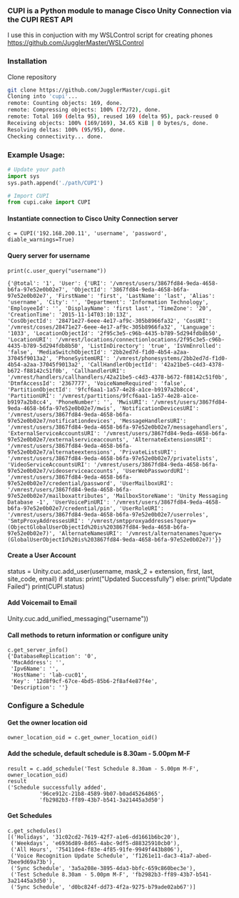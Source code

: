 ### CUPI is a Python module to manage Cisco Unity Connection via the CUPI REST API

I use this in conjuction with my WSLControl script for creating phones
https://github.com/JugglerMaster/WSLControl

### Installation
Clone repository
```bash
git clone https://github.com/JugglerMaster/cupi.git
Cloning into 'cupi'...
remote: Counting objects: 169, done.
remote: Compressing objects: 100% (72/72), done.
remote: Total 169 (delta 95), reused 169 (delta 95), pack-reused 0
Receiving objects: 100% (169/169), 34.65 KiB | 0 bytes/s, done.
Resolving deltas: 100% (95/95), done.
Checking connectivity... done.
```

### Example Usage:
```python
# Update your path
import sys
sys.path.append('./path/CUPI')

# Import CUPI
from cupi.cake import CUPI
```

#### Instantiate connection to Cisco Unity Connection server
`c = CUPI('192.168.200.11', 'username', 'password', diable_warnings=True)`

#### Query server for username
```
print(c.user_query("username"))

{'@total': '1', 'User': {'URI': '/vmrest/users/3867fd84-9eda-4658-b6fa-97e52e0b02e7', 'ObjectId': '3867fd84-9eda-4658-b6fa-97e52e0b02e7', 'FirstName': 'first', 'LastName': 'last', 'Alias': 'username', 'City': '', 'Department': 'Information Technology', 'EmployeeId': '', 'DisplayName': 'first last', 'TimeZone': '20', 'CreationTime': '2015-11-14T03:10:13Z', 
'CosObjectId': '28471e27-6eee-4e17-af9c-305b8966fa32', 'CosURI': '/vmrest/coses/28471e27-6eee-4e17-af9c-305b8966fa32', 'Language': '1033', 'LocationObjectId': '2f95c3e5-c96b-4435-b789-5d294fdb8b50', 'LocationURI': '/vmrest/locations/connectionlocations/2f95c3e5-c96b-4435-b789-5d294fdb8b50', 'ListInDirectory': 'true', 'IsVmEnrolled': 'false', 'MediaSwitchObjectId': '2bb2ed7d-f1d0-4b54-a2aa-37045f9013a2', 'PhoneSystemURI': '/vmrest/phonesystems/2bb2ed7d-f1d0-4b54-a2aa-37045f9013a2', 'CallHandlerObjectId': '42a21be5-c4d3-4378-b672-f88142c51f0b', 'CallhandlerURI': '/vmrest/handlers/callhandlers/42a21be5-c4d3-4378-b672-f88142c51f0b', 'DtmfAccessId': '2367777', 'VoiceNameRequired': 'false', 'PartitionObjectId': '9fcf6aa1-1a57-4e28-a1ce-b9197a2b8cc4', 'PartitionURI': '/vmrest/partitions/9fcf6aa1-1a57-4e28-a1ce-b9197a2b8cc4', 'PhoneNumber': '', 'MwisURI': '/vmrest/users/3867fd84-9eda-4658-b6fa-97e52e0b02e7/mwis', 'NotificationDevicesURI': '/vmrest/users/3867fd84-9eda-4658-b6fa-97e52e0b02e7/notificationdevices', 'MessageHandlersURI': '/vmrest/users/3867fd84-9eda-4658-b6fa-97e52e0b02e7/messagehandlers', 'ExternalServiceAccountsURI': '/vmrest/users/3867fd84-9eda-4658-b6fa-97e52e0b02e7/externalserviceaccounts', 'AlternateExtensionsURI': '/vmrest/users/3867fd84-9eda-4658-b6fa-97e52e0b02e7/alternateextensions', 'PrivateListsURI': '/vmrest/users/3867fd84-9eda-4658-b6fa-97e52e0b02e7/privatelists', 'VideoServiceAccountsURI': '/vmrest/users/3867fd84-9eda-4658-b6fa-97e52e0b02e7/videoserviceaccounts', 'UserWebPasswordURI': '/vmrest/users/3867fd84-9eda-4658-b6fa-97e52e0b02e7/credential/password', 'UserMailboxURI': 
'/vmrest/users/3867fd84-9eda-4658-b6fa-97e52e0b02e7/mailboxattributes', 'MailboxStoreName': 'Unity Messaging Database -1', 'UserVoicePinURI': '/vmrest/users/3867fd84-9eda-4658-b6fa-97e52e0b02e7/credential/pin', 'UserRoleURI': '/vmrest/users/3867fd84-9eda-4658-b6fa-97e52e0b02e7/userroles', 'SmtpProxyAddressesURI': '/vmrest/smtpproxyaddresses?query=(ObjectGlobalUserObjectId%20is%203867fd84-9eda-4658-b6fa-97e52e0b02e7)', 'AlternateNamesURI': '/vmrest/alternatenames?query=(GlobalUserObjectId%20is%203867fd84-9eda-4658-b6fa-97e52e0b02e7)'}}
```
#### Create a User Account

status = Unity.cuc.add_user(username, mask_2 + extension, first, last, site_code, email)
if status:
    print("Updated Successfully")
else:
    print("Update Failed")
    print(CUPI.status)
    
#### Add Voicemail to Email
Unity.cuc.add_unified_messaging("username"))

#### Call methods to return information or configure unity
```
c.get_server_info()
{'DatabaseReplication': '0',
 'MacAddress': '',
 'Ipv6Name': '',
 'HostName': 'lab-cuc01',
 'Key': '12d8f9cf-67ce-4bd5-85b6-2f8af4e87f4e',
 'Description': ''}
```

### Configure a Schedule
#### Get the owner location oid
`owner_location_oid = c.get_owner_location_oid()`

#### Add the schedule, default schedule is 8.30am - 5.00pm M-F
```
result = c.add_schedule('Test Schedule 8.30am - 5.00pm M-F', owner_location_oid)
result
('Schedule successfully added',
          '96ce912c-21b8-4589-9b07-b0ad45264865',
          'fb2982b3-ff89-43b7-b541-3a21445a3d50')
```

#### Get Schedules
```
c.get_schedules()
[('Holidays', '31c02cd2-7619-42f7-a1e6-dd1661b6bc20'),
 ('Weekdays', 'e6936d89-8d65-4abc-9df5-d88325910cb0'),
 ('All Hours', '75411de4-f83e-4f85-91fe-9949f443b806'),
 ('Voice Recognition Update Schedule', 'f1261e11-dac3-41a7-abed-7bee9d69a73b'),
 ('Sync Schedule', '3a5a208e-3895-4da3-bbfc-659c860bec3e'),
 ('Test Schedule 8.30am - 5.00pm M-F', 'fb2982b3-ff89-43b7-b541-3a21445a3d50'),
 ('Sync Schedule', 'd0bc824f-dd73-4f2a-9275-b79ade02ab67')]
```
